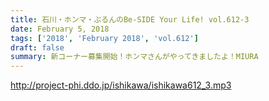 ```yaml
---
title: 石川・ホンマ・ぶるんのBe-SIDE Your Life! vol.612-3
date: February 5, 2018
tags: ['2018', 'February 2018', 'vol.612']
draft: false
summary: 新コーナー募集開始！ホンマさんがやってきましたよ！MIURA
---
```


http://project-phi.ddo.jp/ishikawa/ishikawa612_3.mp3